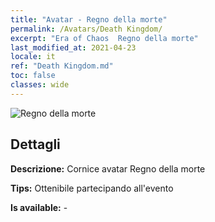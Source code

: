 ```yaml
---
title: "Avatar - Regno della morte"
permalink: /Avatars/Death Kingdom/
excerpt: "Era of Chaos  Regno della morte"
last_modified_at: 2021-04-23
locale: it
ref: "Death Kingdom.md"
toc: false
classes: wide
---
```

 ![Regno della morte](/images/a/avatarFrame_86.png)

## Dettagli

 **Descrizione:** Cornice avatar Regno della morte 

 **Tips:** Ottenibile partecipando all'evento 

 **Is available:**  - 

